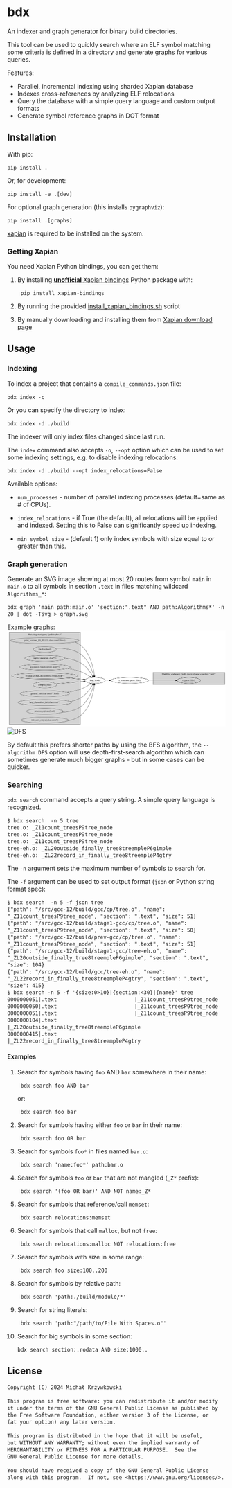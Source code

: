 # bdx #

An indexer and graph generator for binary build directories.

This tool can be used to quickly search where an ELF symbol matching some
criteria is defined in a directory and generate graphs for various queries.

Features:

- Parallel, incremental indexing using sharded Xapian database
- Indexes cross-references by analyzing ELF relocations
- Query the database with a simple query language and custom output formats
- Generate symbol reference graphs in DOT format

## Installation ##

With pip:

    pip install .

Or, for development:

    pip install -e .[dev]

For optional graph generation (this installs `pygraphviz`):

    pip install .[graphs]

[xapian][xapian] is required to be installed on the system.

### Getting Xapian ###

You need Xapian Python bindings, you can get them:

1. By installing [**unofficial** Xapian bindings][xapian-bindings] Python
   package with:

        pip install xapian-bindings

2. By running the provided [install_xapian_bindings.sh](./install_xapian_bindings.sh) script
3. By manually downloading and installing them from [Xapian download page][xapian-downloads]

## Usage ##

### Indexing ###

To index a project that contains a `compile_commands.json` file:

    bdx index -c

Or you can specify the directory to index:

    bdx index -d ./build

The indexer will only index files changed since last run.

The `index` command also accepts `-o`, `--opt` option which can be used to set
some indexing settings, e.g. to disable indexing relocations:

    bdx index -d ./build --opt index_relocations=False

Available options:

- `num_processes` - number of parallel indexing processes (default=same as # of
  CPUs).

- `index_relocations` - if True (the default), all relocations will be applied
  and indexed.  Setting this to False can significantly speed up indexing.

- `min_symbol_size` - (default 1) only index symbols with size equal to or
  greater than this.

### Graph generation ###

Generate an SVG image showing at most 20 routes from symbol `main` in
`main.o` to all symbols in section `.text` in files matching wildcard
`Algorithms_*`:

    bdx graph 'main path:main.o' 'section:".text" AND path:Algorithms*' -n 20 | dot -Tsvg > graph.svg

Example graphs: ![BFS](./examples/bfs.svg) ![DFS](./examples/dfs.svg)

By default this prefers shorter paths by using the BFS algorithm, the
`--algorithm DFS` option will use depth-first-search algorithm which can
sometimes generate much bigger graphs - but in some cases can be quicker.

### Searching ###

`bdx search` command accepts a query string.  A simple query language is
recognized.

```
$ bdx search  -n 5 tree
tree.o: _Z11count_treesP9tree_node
tree.o: _Z11count_treesP9tree_node
tree.o: _Z11count_treesP9tree_node
tree-eh.o: _ZL20outside_finally_tree8treempleP6gimple
tree-eh.o: _ZL22record_in_finally_tree8treempleP4gtry
```

The `-n` argument sets the maximum number of symbols to search for.

The `-f` argument can be used to set output format (`json` or Python string format spec):

```
$ bdx search  -n 5 -f json tree
{"path": "/src/gcc-12/build/gcc/cp/tree.o", "name": "_Z11count_treesP9tree_node", "section": ".text", "size": 51}
{"path": "/src/gcc-12/build/stage1-gcc/cp/tree.o", "name": "_Z11count_treesP9tree_node", "section": ".text", "size": 50}
{"path": "/src/gcc-12/build/prev-gcc/cp/tree.o", "name": "_Z11count_treesP9tree_node", "section": ".text", "size": 51}
{"path": "/src/gcc-12/build/stage1-gcc/tree-eh.o", "name": "_ZL20outside_finally_tree8treempleP6gimple", "section": ".text", "size": 104}
{"path": "/src/gcc-12/build/gcc/tree-eh.o", "name": "_ZL22record_in_finally_tree8treempleP4gtry", "section": ".text", "size": 415}
$ bdx search -n 5 -f '{size:0>10}|{section:<30}|{name}' tree
0000000051|.text                         |_Z11count_treesP9tree_node
0000000050|.text                         |_Z11count_treesP9tree_node
0000000051|.text                         |_Z11count_treesP9tree_node
0000000104|.text                         |_ZL20outside_finally_tree8treempleP6gimple
0000000415|.text                         |_ZL22record_in_finally_tree8treempleP4gtry
```


#### Examples ####

1. Search for symbols having `foo` AND `bar` somewhere in their name:

        bdx search foo AND bar

    or:

        bdx search foo bar

2. Search for symbols having either `foo` or `bar` in their name:

        bdx search foo OR bar

3. Search for symbols `foo*` in files named `bar.o`:

        bdx search 'name:foo*' path:bar.o

4. Search for symbols `foo` or `bar` that are not mangled (`_Z*` prefix):

        bdx search '(foo OR bar)' AND NOT name:_Z*

5. Search for symbols that reference/call `memset`:

        bdx search relocations:memset

6. Search for symbols that call `malloc`, but not `free`:

        bdx search relocations:malloc NOT relocations:free

7. Search for symbols with size in some range:

        bdx search foo size:100..200

8. Search for symbols by relative path:

        bdx search 'path:./build/module/*'

9. Search for string literals:

        bdx search 'path:"/path/to/File With Spaces.o"'

10. Search for big symbols in some section:

        bdx search section:.rodata AND size:1000..

## License ##

```
Copyright (C) 2024 Michał Krzywkowski

This program is free software: you can redistribute it and/or modify
it under the terms of the GNU General Public License as published by
the Free Software Foundation, either version 3 of the License, or
(at your option) any later version.

This program is distributed in the hope that it will be useful,
but WITHOUT ANY WARRANTY; without even the implied warranty of
MERCHANTABILITY or FITNESS FOR A PARTICULAR PURPOSE.  See the
GNU General Public License for more details.

You should have received a copy of the GNU General Public License
along with this program.  If not, see <https://www.gnu.org/licenses/>.
```
<!-- Local Variables: -->
<!-- coding: utf-8 -->
<!-- fill-column: 79 -->
<!-- indent-tabs-mode: nil -->
<!-- End: -->

[xapian]: https://xapian.org/
[xapian-downloads]: https://xapian.org/download
[xapian-bindings]: https://pypi.org/project/xapian-bindings/
